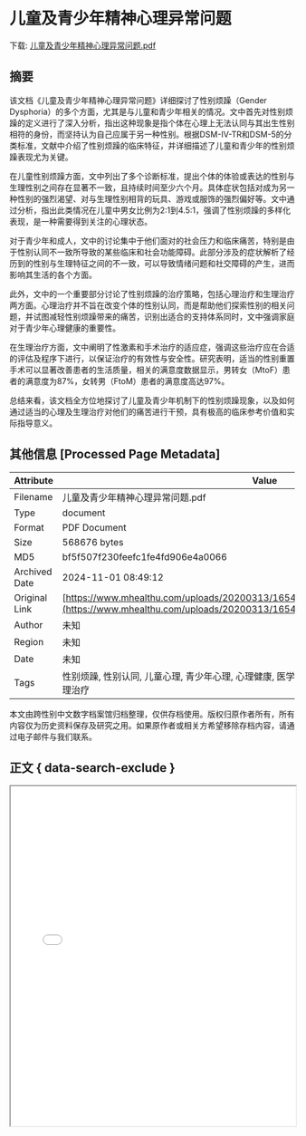 # 儿童及青少年精神心理异常问题

<!-- tcd_download_link -->
下载: [儿童及青少年精神心理异常问题.pdf](儿童及青少年精神心理异常问题.pdf)
<!-- tcd_download_link_end -->

## 摘要

<!-- tcd_abstract -->
该文档《儿童及青少年精神心理异常问题》详细探讨了性别烦躁（Gender Dysphoria）的多个方面，尤其是与儿童和青少年相关的情况。文中首先对性别烦躁的定义进行了深入分析，指出这种现象是指个体在心理上无法认同与其出生性别相符的身份，而坚持认为自己应属于另一种性别。根据DSM-IV-TR和DSM-5的分类标准，文献中介绍了性别烦躁的临床特征，并详细描述了儿童和青少年的性别烦躁表现尤为关键。

在儿童性别烦躁方面，文中列出了多个诊断标准，提出个体的体验或表达的性别与生理性别之间存在显著不一致，且持续时间至少六个月。具体症状包括对成为另一种性别的强烈渴望、对与生理性别相背的玩具、游戏或服饰的强烈偏好等。文中通过分析，指出此类情况在儿童中男女比例为2:1到4.5:1，强调了性别烦躁的多样化表现，是一种需要得到关注的心理状态。

对于青少年和成人，文中的讨论集中于他们面对的社会压力和临床痛苦，特别是由于性别认同不一致所导致的某些临床和社会功能障碍。此部分涉及的症状解析了经历到的性别与生理特征之间的不一致，可以导致情绪问题和社交障碍的产生，进而影响其生活的各个方面。

此外，文中的一个重要部分讨论了性别烦躁的治疗策略，包括心理治疗和生理治疗两方面。心理治疗并不旨在改变个体的性别认同，而是帮助他们探索性别的相关问题，并试图减轻性别烦躁带来的痛苦，识别出适合的支持体系同时，文中强调家庭对于青少年心理健康的重要性。

在生理治疗方面，文中阐明了性激素和手术治疗的适应症，强调这些治疗应在合适的评估及程序下进行，以保证治疗的有效性与安全性。研究表明，适当的性别重置手术可以显著改善患者的生活质量，相关的满意度数据显示，男转女（MtoF）患者的满意度为87%，女转男（FtoM）患者的满意度高达97%。

总结来看，该文档全方位地探讨了儿童及青少年机制下的性别烦躁现象，以及如何通过适当的心理及生理治疗对他们的痛苦进行干预，具有极高的临床参考价值和实际指导意义。

<!-- tcd_abstract_end -->

## 其他信息 [Processed Page Metadata]

| Attribute       | Value                                  |
|-----------------|----------------------------------------|
| Filename        | 儿童及青少年精神心理异常问题.pdf                             |
| Type            | document                                 |
| Format          | PDF Document                               |
| Size            | 568676 bytes                           |
| MD5             | bf5f507f230feefc1fe4fd906e4a0066                                  |
| Archived Date   | 2024-11-01 08:49:12                             |
| Original Link   | [https://www.mhealthu.com/uploads/20200313/1654d2f111cef626e4c4ea9a0f0e711e.pdf](https://www.mhealthu.com/uploads/20200313/1654d2f111cef626e4c4ea9a0f0e711e.pdf)                         |
| Author          | 未知                               |
| Region          | 未知                               |
| Date            | 未知                                 |
| Tags            | 性别烦躁, 性别认同, 儿童心理, 青少年心理, 心理健康, 医学研究, 性别多元, 跨性别治疗, 心理治疗, 生理治疗                                 |

本文由跨性别中文数字档案馆归档整理，仅供存档使用。版权归原作者所有，所有内容仅为历史资料保存及研究之用。如果原作者或相关方希望移除存档内容，请通过电子邮件与我们联系。

## 正文 { data-search-exclude }

<!-- tcd_main_text -->
<iframe src="../儿童及青少年精神心理异常问题.pdf" width="100%" height="600px">
    <p>无法显示PDF，请下载查看。</p>
</iframe>
<!-- tcd_main_text_end -->

